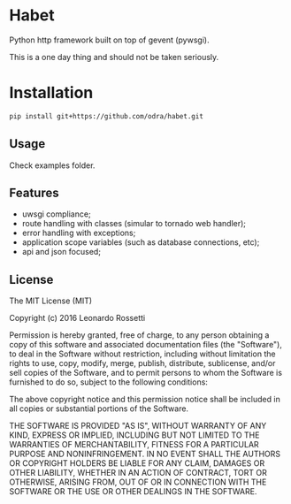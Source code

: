# Habet

Python http framework built on top of gevent (pywsgi).

This is a one day thing and should not be taken seriously.

# Installation

```sh
pip install git+https://github.com/odra/habet.git
```

## Usage

Check examples folder.

## Features

- uwsgi compliance;
- route handling with classes (simular to tornado web handler);
- error handling with exceptions;
- application scope variables (such as database connections, etc);
- api and json focused;

## License

The MIT License (MIT)

Copyright (c) 2016 Leonardo Rossetti

Permission is hereby granted, free of charge, to any person obtaining a copy of this software and associated documentation files (the "Software"), to deal in the Software without restriction, including without limitation the rights to use, copy, modify, merge, publish, distribute, sublicense, and/or sell copies of the Software, and to permit persons to whom the Software is furnished to do so, subject to the following conditions:

The above copyright notice and this permission notice shall be included in all copies or substantial portions of the Software.

THE SOFTWARE IS PROVIDED "AS IS", WITHOUT WARRANTY OF ANY KIND, EXPRESS OR IMPLIED, INCLUDING BUT NOT LIMITED TO THE WARRANTIES OF MERCHANTABILITY, FITNESS FOR A PARTICULAR PURPOSE AND NONINFRINGEMENT. IN NO EVENT SHALL THE AUTHORS OR COPYRIGHT HOLDERS BE LIABLE FOR ANY CLAIM, DAMAGES OR OTHER LIABILITY, WHETHER IN AN ACTION OF CONTRACT, TORT OR OTHERWISE, ARISING FROM, OUT OF OR IN CONNECTION WITH THE SOFTWARE OR THE USE OR OTHER DEALINGS IN THE SOFTWARE.